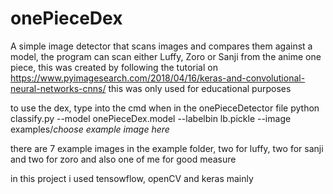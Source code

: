 # onePieceDex
A simple image detector that scans images and compares them against a model, the program can scan either Luffy, Zoro or Sanji from the anime one piece, this was created by following the tutorial on https://www.pyimagesearch.com/2018/04/16/keras-and-convolutional-neural-networks-cnns/ this was only used for educational purposes

to use the dex, type into the cmd when in the onePieceDetector file python classify.py --model onePieceDex.model --labelbin lb.pickle --image examples/*choose example image here*

there are 7 example images in the example folder, two for luffy, two for sanji and two for zoro and also one of me for good measure

in this project i used tensowflow, openCV and keras mainly
